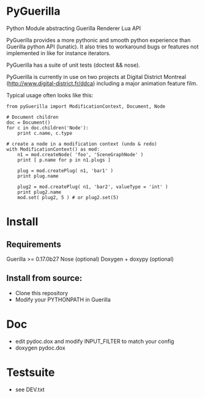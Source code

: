 PyGuerilla
==========

Python Module abstracting Guerilla Renderer Lua API

PyGuerilla provides a more pythonic and smooth python experience than Guerilla python API (lunatic). 
It also tries to workaround bugs or features not implemented in 
like for instance iterators.

PyGuerilla has a suite of unit tests (doctest && nose).

PyGuerilla is currently in use on two projects at Digital District Montreal 
(http://www.digital-district.fr/ddca) including a major animation feature film. 

Typical usage often looks like this:

    from pyGuerilla import ModificationContext, Document, Node
	
	# Document children
    doc = Document()
    for c in doc.children('Node'):
        print c.name, c.type

    # create a node in a modification context (undo & redo)
    with ModificationContext() as mod:
        n1 = mod.createNode( 'foo', 'SceneGraphNode' )
        print [ p.name for p in n1.plugs ]

        plug = mod.createPlug( n1, 'bar1' )
        print plug.name

        plug2 = mod.createPlug( n1, 'bar2', valueType = 'int' )
        print plug2.name
        mod.set( plug2, 5 ) # or plug2.set(5)

Install
========

Requirements
-------------

Guerilla >= 0.17.0b27
Nose (optional)
Doxygen + doxypy (optional)

Install from source:
-------------

- Clone this repository
- Modify your PYTHONPATH in Guerilla

Doc
========

- edit pydoc.dox and modify INPUT_FILTER to match your config
- doxygen pydoc.dox

Testsuite
========

- see DEV.txt
